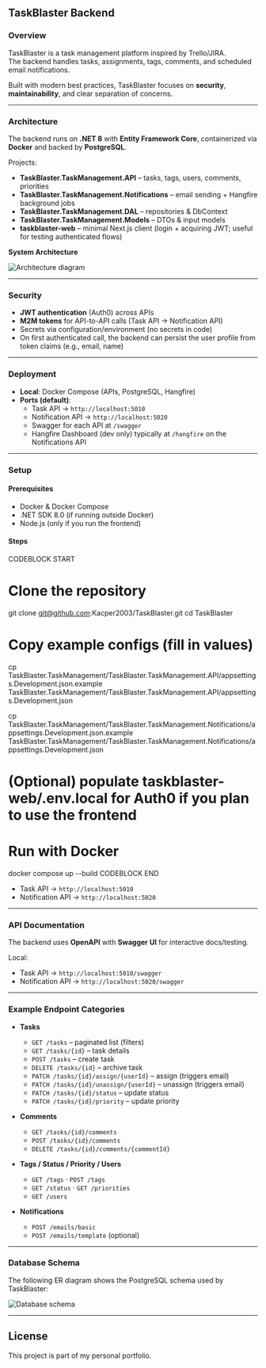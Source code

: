 ## TaskBlaster Backend

### Overview
TaskBlaster is a task management platform inspired by Trello/JIRA.  
The backend handles tasks, assignments, tags, comments, and scheduled email notifications.

Built with modern best practices, TaskBlaster focuses on **security**, **maintainability**, and clear separation of concerns.

---

### Architecture
The backend runs on **.NET 8** with **Entity Framework Core**, containerized via **Docker** and backed by **PostgreSQL**.

Projects:
- **TaskBlaster.TaskManagement.API** – tasks, tags, users, comments, priorities
- **TaskBlaster.TaskManagement.Notifications** – email sending + Hangfire background jobs
- **TaskBlaster.TaskManagement.DAL** – repositories & DbContext
- **TaskBlaster.TaskManagement.Models** – DTOs & input models
- **taskblaster-web** – minimal Next.js client (login + acquiring JWT; useful for testing authenticated flows)

**System Architecture**

![Architecture diagram](docs/architecture.png)

---

### Security
- **JWT authentication** (Auth0) across APIs  
- **M2M tokens** for API-to-API calls (Task API → Notification API)  
- Secrets via configuration/environment (no secrets in code)  
- On first authenticated call, the backend can persist the user profile from token claims (e.g., email, name)

---

### Deployment
- **Local**: Docker Compose (APIs, PostgreSQL, Hangfire)  
- **Ports (default)**:
  - Task API → `http://localhost:5010`
  - Notification API → `http://localhost:5020`
  - Swagger for each API at `/swagger`
  - Hangfire Dashboard (dev only) typically at `/hangfire` on the Notifications API

---

### Setup

#### Prerequisites
- Docker & Docker Compose  
- .NET SDK 8.0 (if running outside Docker)  
- Node.js (only if you run the frontend)

#### Steps
CODEBLOCK START
# Clone the repository
git clone git@github.com:Kacper2003/TaskBlaster.git
cd TaskBlaster

# Copy example configs (fill in values)
cp TaskBlaster.TaskManagement/TaskBlaster.TaskManagement.API/appsettings.Development.json.example \
   TaskBlaster.TaskManagement/TaskBlaster.TaskManagement.API/appsettings.Development.json

cp TaskBlaster.TaskManagement/TaskBlaster.TaskManagement.Notifications/appsettings.Development.json.example \
   TaskBlaster.TaskManagement/TaskBlaster.TaskManagement.Notifications/appsettings.Development.json

# (Optional) populate taskblaster-web/.env.local for Auth0 if you plan to use the frontend

# Run with Docker
docker compose up --build
CODEBLOCK END

- Task API → `http://localhost:5010`  
- Notification API → `http://localhost:5020`

---

### API Documentation
The backend uses **OpenAPI** with **Swagger UI** for interactive docs/testing.

Local:
- Task API → `http://localhost:5010/swagger`  
- Notification API → `http://localhost:5020/swagger`

---

### Example Endpoint Categories

- **Tasks**  
  - `GET /tasks` – paginated list (filters)  
  - `GET /tasks/{id}` – task details  
  - `POST /tasks` – create task  
  - `DELETE /tasks/{id}` – archive task  
  - `PATCH /tasks/{id}/assign/{userId}` – assign (triggers email)  
  - `PATCH /tasks/{id}/unassign/{userId}` – unassign (triggers email)  
  - `PATCH /tasks/{id}/status` – update status  
  - `PATCH /tasks/{id}/priority` – update priority

- **Comments**  
  - `GET /tasks/{id}/comments`  
  - `POST /tasks/{id}/comments`  
  - `DELETE /tasks/{id}/comments/{commentId}`

- **Tags / Status / Priority / Users**  
  - `GET /tags` · `POST /tags`  
  - `GET /status` · `GET /priorities`  
  - `GET /users`

- **Notifications**  
  - `POST /emails/basic`  
  - `POST /emails/template` (optional)

---

### Database Schema

The following ER diagram shows the PostgreSQL schema used by TaskBlaster:

![Database schema](docs/db-schema.png)

---

## License
This project is part of my personal portfolio.
